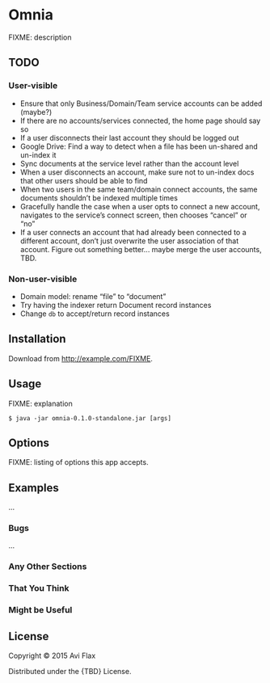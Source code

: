 # Omnia

FIXME: description


## TODO

### User-visible

* Ensure that only Business/Domain/Team service accounts can be added (maybe?)
* If there are no accounts/services connected, the home page should say so
* If a user disconnects their last account they should be logged out
* Google Drive: Find a way to detect when a file has been un-shared and un-index it
* Sync documents at the service level rather than the account level
* When a user disconnects an account, make sure not to un-index docs that other users should be
  able to find
* When two users in the same team/domain connect accounts, the same documents shouldn’t be indexed
  multiple times
* Gracefully handle the case when a user opts to connect a new account, navigates to the service’s
  connect screen, then chooses “cancel” or “no”
* If a user connects an account that had already been connected to a different account, don’t just
  overwrite the user association of that account. Figure out something better... maybe merge the
  user accounts, TBD.

### Non-user-visible

* Domain model: rename “file” to “document”
* Try having the indexer return Document record instances
* Change `db` to accept/return record instances


## Installation

Download from http://example.com/FIXME.

## Usage

FIXME: explanation

    $ java -jar omnia-0.1.0-standalone.jar [args]

## Options

FIXME: listing of options this app accepts.

## Examples

...

### Bugs

...

### Any Other Sections
### That You Think
### Might be Useful

## License

Copyright © 2015 Avi Flax

Distributed under the {TBD} License.
